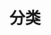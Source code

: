 ---
title: 分类
type: "categories"
layout: "categories"
top_img: https://cdn.jsdelivr.net/gh/jerryc127/butterfly_cdn@2.1.0/top_img/archive.jpg
comments: false
---